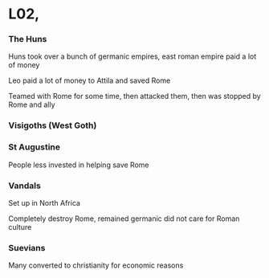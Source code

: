 # L02, 

### The Huns

Huns took over a bunch of germanic empires, east roman empire paid a lot of money

Leo paid a lot of money to Attila and saved Rome

Teamed with Rome for some time, then attacked them, then was stopped by Rome and ally

### Visigoths (West Goth)

### St Augustine

People less invested in helping save Rome

### Vandals
Set up in North Africa

Completely destroy Rome, remained germanic did not care for Roman culture

### Suevians

Many converted to christianity for economic reasons